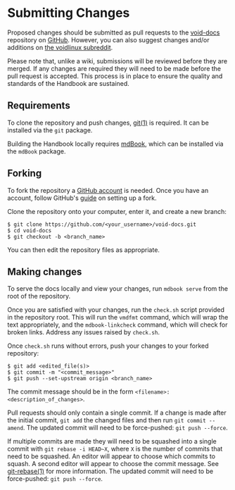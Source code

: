 # Submitting Changes

Proposed changes should be submitted as pull requests to the
[void-docs](https://github.com/void-linux/void-docs) repository on
[GitHub](https://github.com/). However, you can also suggest changes and/or
additions on [the voidlinux subreddit](https://www.reddit.com/r/voidlinux/).

Please note that, unlike a wiki, submissions will be reviewed before they are
merged. If any changes are required they will need to be made before the pull
request is accepted. This process is in place to ensure the quality and
standards of the Handbook are sustained.

## Requirements

To clone the repository and push changes,
[git(1)](https://man.voidlinux.org/git.1) is required. It can be installed via
the `git` package.

Building the Handbook locally requires
[mdBook](https://rust-lang.github.io/mdBook/), which can be installed via the
`mdBook` package.

## Forking

To fork the repository a [GitHub account](https://github.com/join) is needed.
Once you have an account, follow GitHub's
[guide](https://help.github.com/en/articles/fork-a-repo) on setting up a fork.

Clone the repository onto your computer, enter it, and create a new branch:

```
$ git clone https://github.com/<your_username>/void-docs.git
$ cd void-docs
$ git checkout -b <branch_name>
```

You can then edit the repository files as appropriate.

## Making changes

To serve the docs locally and view your changes, run `mdbook serve` from the
root of the repository.

Once you are satisfied with your changes, run the `check.sh` script provided in
the repository root. This will run the `vmdfmt` command, which will wrap the
text appropriately, and the `mdbook-linkcheck` command, which will check for
broken links. Address any issues raised by `check.sh`.

Once `check.sh` runs without errors, push your changes to your forked
repository:

```
$ git add <edited_file(s)>
$ git commit -m "<commit_message>"
$ git push --set-upstream origin <branch_name>
```

The commit message should be in the form `<filename>: <description_of_changes>`.

Pull requests should only contain a single commit. If a change is made after the
initial commit, `git add` the changed files and then run `git commit --amend`.
The updated commit will need to be force-pushed: `git push --force`.

If multiple commits are made they will need to be squashed into a single commit
with `git rebase -i HEAD~X`, where `X` is the number of commits that need to be
squashed. An editor will appear to choose which commits to squash. A second
editor will appear to choose the commit message. See
[git-rebase(1)](https://man.voidlinux.org/git-rebase.1) for more information.
The updated commit will need to be force-pushed: `git push --force`.
